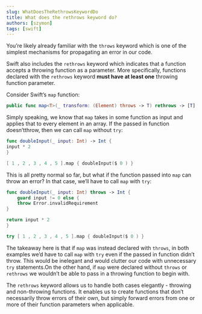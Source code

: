 ```yaml
---
slug: WhatDoesTheRethrowsKeywordDo
title: What does the rethrows keyword do?
authors: [szymon]
tags: [swift]
---
```


You’re likely already familiar with the `throws` keyword which is one of the simplest mechanisms for propagating an error in our code.

Swift also includes the `rethrows` keyword which indicates that a function accepts a throwing function as a parameter. More specifically, functions declared with the `rethrows` keyword **must have at least one** throwing function parameter.

Consider Swift’s `map` function:

```swift
public func map<T>(_ transform: (Element) throws -> T) rethrows -> [T]
```

Simply speaking, we know that `map` takes in some function as input and applies that to every element in an array. If the passed in function doesn’tthrow, then we can call `map` without `try`:

```swift
func doubleInput(_ input: Int) -> Int {
input * 2
}

[ 1 , 2 , 3 , 4 , 5 ].map { doubleInput($ 0 ) }
```
This is all pretty normal so far, but what if the function passed into `map` can throw an error? In that case, we’ll have to call `map` with `try`:

```swift
func doubleInput(_ input: Int) throws -> Int {
    guard input != 0 else {
    throw Error.invalidRequirement
}

return input * 2
}

try [ 1 , 2 , 3 , 4 , 5 ].map { doubleInput($ 0 ) }
```
The takeaway here is that if `map` was instead declared with `throws`, in both examples we’d have to call `map` with `try` even if the passed in function didn’t throw. This would be inelegant and would clutter our code with unnecessary `try` statements.On the other hand, if `map` were declared without `throws` or `rethrows` we wouldn’t be able to pass in a throwing function to begin with.

The `rethrows` keyword allows us to handle both cases elegantly - throwing and non-throwing functions. It enables us to create functions that don’t necessarily throw errors of their own, but simply forward errors from one or more of their function parameters when applicable.
